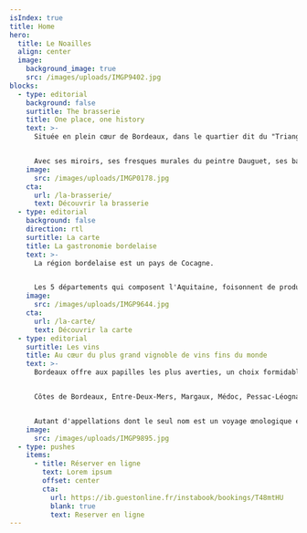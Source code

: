 ```yaml
---
isIndex: true
title: Home
hero:
  title: Le Noailles
  align: center
  image:
    background_image: true
    src: /images/uploads/IMGP9402.jpg
blocks:
  - type: editorial
    background: false
    surtitle: The brasserie
    title: One place, one history
    text: >-
      Située en plein cœur de Bordeaux, dans le quartier dit du "Triangle d'or", la Brasserie Le Noailles se définit comme <em>"la plus parisienne des brasseries bordelaises"</em>.


      Avec ses miroirs, ses fresques murales du peintre Dauguet, ses banquettes de velours rouge, ses garçons en gilet noir et tablier blanc, Le Noailles offre un cadre intemporel et une cuisine raffinée.
    image:
      src: /images/uploads/IMGP0178.jpg
    cta:
      url: /la-brasserie/
      text: Découvrir la brasserie
  - type: editorial
    background: false
    direction: rtl
    surtitle: La carte
    title: La gastronomie bordelaise
    text: >-
      La région bordelaise est un pays de Cocagne.


      Les 5 départements qui composent l'Aquitaine, foisonnent de produits gourmands dont le Noailles s'inspire pour concocter des mets savoureux et authentiques : lamproie, cèpes, asperges de Blaye, caviar de Gironde, fraises de Dordogne ou du Lot et Garonne, foie gras et volailles des Landes, truffes du Périgord…
    image:
      src: /images/uploads/IMGP9644.jpg
    cta:
      url: /la-carte/
      text: Découvrir la carte
  - type: editorial
    surtitle: Les vins
    title: Au cœur du plus grand vignoble de vins fins du monde
    text: >-
      Bordeaux offre aux papilles les plus averties, un choix formidable de crus de toutes les couleurs et de toutes les saveurs (Bordeaux rouges, rosés, blancs secs ou liquoreux).


      Côtes de Bordeaux, Entre-Deux-Mers, Margaux, Médoc, Pessac-Léognan, Pomerol, Saint-Emilion, Sauternes… 


      Autant d'appellations dont le seul nom est un voyage œnologique et auxquelles la carte du Noailles fait la part belle, qu'il s'agisse de petits Bordeaux à découvrir ou de grands crus mythiques.
    image:
      src: /images/uploads/IMGP9895.jpg
  - type: pushes
    items:
      - title: Réserver en ligne
        text: Lorem ipsum
        offset: center
        cta:
          url: https://ib.guestonline.fr/instabook/bookings/T48mtHU
          blank: true
          text: Reserver en ligne
---
```

